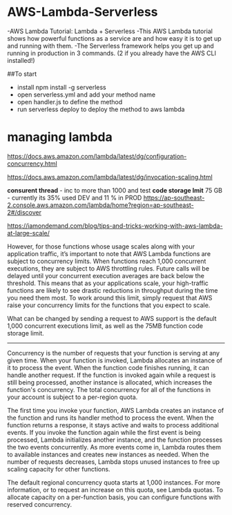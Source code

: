 # AWS-Lambda-Serverless
-AWS Lambda Tutorial: Lambda + Serverless
-This AWS Lambda tutorial shows how powerful functions as a 
service are and how easy it is to get up and running with them. 
-The Serverless framework helps you get up and running in production in 3 commands.
(2 if you already have the AWS CLI installed!)

##To start
- install npm install -g serverless
- open serverless.yml and add your method name 
- open handler.js to define the method
- run serverless deploy to deploy the method to aws lambda 



# managing lambda 
https://docs.aws.amazon.com/lambda/latest/dg/configuration-concurrency.html

https://docs.aws.amazon.com/lambda/latest/dg/invocation-scaling.html



**consurent thread** - inc to more than 1000 and test 
**code storage lmit**  75 GB - currently its 35% used   DEV and 11 % in PROD 
https://ap-southeast-2.console.aws.amazon.com/lambda/home?region=ap-southeast-2#/discover


https://iamondemand.com/blog/tips-and-tricks-working-with-aws-lambda-at-large-scale/

However, for those functions whose usage scales along with your application
 traffic, it’s important to note that AWS Lambda functions 
are subject to concurrency limits. When functions reach 1,000 concurrent executions, 
they are subject to AWS throttling rules. 
Future calls will be delayed until your concurrent execution 
averages are back below the threshold. This means that as your
 applications scale, your high-traffic functions are likely to see 
drastic reductions in throughput during the time you need them most.
 To work around this limit, simply request that AWS raise your concurrency
 limits for the functions that you expect to scale.



What can be changed by sending a request to AWS support is the default 1,000 concurrent executions limit, as well as the 75MB function code storage limit.





---------





Concurrency is the number of requests that your function is serving at any given time.
 When your function is invoked, Lambda allocates an instance of it to process the event. When the function code finishes running, it can handle another request. If the function is invoked again while a request is still being processed,
 another instance is allocated, which increases the 
function's concurrency. The total concurrency for
 all of the functions in your account is subject to a per-region quota.

The first time you invoke your function, AWS Lambda creates an instance of the function and runs its handler method to process the event. When the function returns a response, it stays active and waits to process additional events. If you invoke the function again while the first event is being processed, Lambda initializes another instance, and the function processes the two events concurrently. As more events come in, Lambda routes them to available instances and creates new instances as needed. When the number of requests decreases, Lambda stops unused instances to free up scaling capacity for other functions.

The default regional concurrency quota starts at 1,000 instances. For more information, or to request an increase on this quota, see Lambda quotas. To allocate capacity on a per-function basis, you can configure functions with reserved concurrency.
